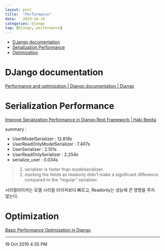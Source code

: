 ```yaml
---
layout: post
title:  "Performance"
date:   2019-10-19
categories: Django
tag: [Django, performance]
---
```

- [DJango documentation](#django-documentation)
- [Serialization Performance](#serialization-performance)
- [Optimization](#optimization)


# DJango documentation
[Performance and optimization | Django documentation | Django](https://docs.djangoproject.com/en/2.2/topics/performance/)



# Serialization Performance
[Improve Serialization Performance in Django Rest Framework | Haki Benita](https://hakibenita.com/django-rest-framework-slow)

summary : 
- UserModelSerializer : 12.818s
- UserReadOnlyModelSerializer : 7.407s
- UserSerializer : 2.101s
- UserReadOnlySerializer : 2.254s
- serialize_user : 0.034s


> 1. serializer is faster than modelserializer.
> 2. marking the fields as readonly didn’t make a significant difference compared to the “regular” serializer.

시리얼라이저는 모델 시리얼 라이저보다 빠르고, Readonly는 성능에 큰 영향을 주지 않는다. 

# Optimization
[Basic Performance Optimization in Django](https://medium.com/@ryleysill93/basic-performance-optimization-in-django-ebd19089a33f)


---
19 Oct 2019 4:35 PM